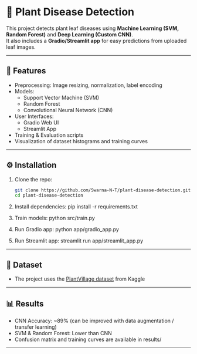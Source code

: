 # 🌿 Plant Disease Detection

This project detects plant leaf diseases using **Machine Learning (SVM, Random Forest)** and **Deep Learning (Custom CNN)**.  
It also includes a **Gradio/Streamlit app** for easy predictions from uploaded leaf images.

---

## 🚀 Features
- Preprocessing: Image resizing, normalization, label encoding
- Models:
  - Support Vector Machine (SVM)
  - Random Forest
  - Convolutional Neural Network (CNN)
- User Interfaces:
  - Gradio Web UI
  - Streamlit App
- Training & Evaluation scripts
- Visualization of dataset histograms and training curves

---

## ⚙️ Installation
1. Clone the repo:
   ```bash
   git clone https://github.com/Swarna-N-T/plant-disease-detection.git
   cd plant-disease-detection

2. Install dependencies:
    pip install -r requirements.txt

3. Train models:
    python src/train.py

4. Run Gradio app:
    python app/gradio_app.py

5. Run Streamlit app:
    streamlit run app/streamlit_app.py

---

## 📌 Dataset
- The project uses the [PlantVillage dataset](https://data.mendeley.com/datasets/tywbtsjrjv/1) from Kaggle
---

## 📊 Results
- CNN Accuracy: ~89% (can be improved with data augmentation / transfer learning)
- SVM & Random Forest: Lower than CNN
- Confusion matrix and training curves are available in results/

---


